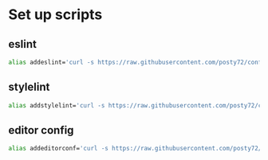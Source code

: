 # Set up scripts


## eslint
```bash
alias addeslint='curl -s https://raw.githubusercontent.com/posty72/config-scripts/master/.eslintrc > .stylelintrc.json && npm i -D eslint eslint-plugin-babel eslint-plugin-react eslint-plugin-filenames eslint-plugin-import
```

## stylelint
```bash
alias addstylelint='curl -s https://raw.githubusercontent.com/posty72/config-scripts/master/.stylelintrc.json > .stylelintrc.json && npm i -D stylelint stylelint-order'
```

## editor config
```bash
alias addeditorconf='curl -s https://raw.githubusercontent.com/posty72/config-scripts/master/.editorconfig > .editorconfig'
```
